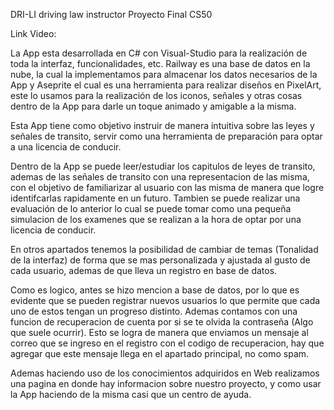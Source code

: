 DRI-LI driving law instructor
Proyecto Final CS50

Link Video:

La App esta desarrollada en C# con Visual-Studio para la realización de toda la interfaz, funcionalidades, etc. Railway es una
base de datos en la nube, la cual la implementamos para almacenar los datos necesarios de la App y Aseprite
el cual es una herramienta para realizar diseños en PixelArt, este lo usamos para la realización de los iconos, señales y otras cosas
dentro de la App para darle un toque animado y amigable a la misma.

Esta App tiene como objetivo instruir de manera intuitiva sobre las leyes y señales de transito, servir como una herramienta de 
preparación para optar a una licencia de conducir.

Dentro de la App se puede leer/estudiar los capitulos de leyes de transito, ademas de las señales
de transito con una representacion de las misma, con el objetivo de familiarizar al usuario con las misma de 
manera que logre identifcarlas rapidamente en un futuro. Tambien se puede realizar una evaluación de lo anterior
lo cual se puede tomar como una pequeña simulacion de los examenes que se realizan a la hora de optar por una licencia de conducir.

En otros apartados tenemos la posibilidad de cambiar de temas (Tonalidad de la interfaz) de forma que se mas
personalizada y ajustada al gusto de cada usuario, ademas de que lleva un registro en base de datos.

Como es logico, antes se hizo mencion a base de datos, por lo que es evidente que se pueden registrar nuevos usuarios
lo que permite que cada uno de estos tengan un progreso distinto. Ademas contamos con una funcion de recuperacion de cuenta por si
se te olvida la contraseña (Algo que suele ocurrir). Esto se logra de manera que enviamos un mensaje al correo que se ingreso en
el registro con el codigo de recuperacion, hay que agregar que este mensaje llega en el apartado principal, no como spam.

Ademas haciendo uso de los conocimientos adquiridos en Web realizamos una pagina en donde hay informacion
sobre nuestro proyecto, y como usar la App haciendo de la misma casi que un centro de ayuda.
